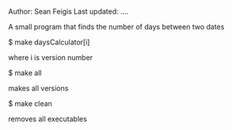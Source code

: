 Author: Sean Feigis
Last updated: ....

A small program that finds the number of days between two dates

$ make daysCalculator[i]

where i is version number

$ make all

makes all versions

$ make clean

removes all executables

